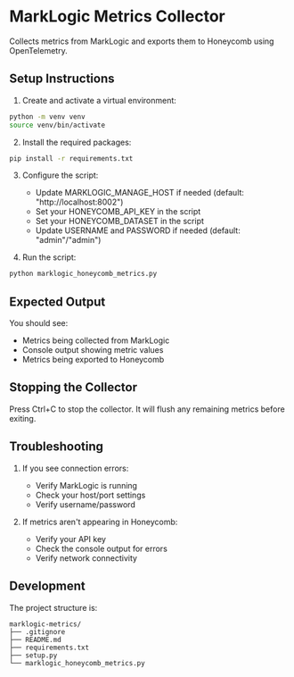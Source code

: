 # MarkLogic Metrics Collector

Collects metrics from MarkLogic and exports them to Honeycomb using OpenTelemetry.

## Setup Instructions

1. Create and activate a virtual environment:

```bash
python -m venv venv
source venv/bin/activate
```

2. Install the required packages:

```bash
pip install -r requirements.txt
```

3. Configure the script:

   - Update MARKLOGIC_MANAGE_HOST if needed (default: "http://localhost:8002")
   - Set your HONEYCOMB_API_KEY in the script
   - Set your HONEYCOMB_DATASET in the script
   - Update USERNAME and PASSWORD if needed (default: "admin"/"admin")

4. Run the script:

```bash
python marklogic_honeycomb_metrics.py
```

## Expected Output

You should see:

- Metrics being collected from MarkLogic
- Console output showing metric values
- Metrics being exported to Honeycomb

## Stopping the Collector

Press Ctrl+C to stop the collector. It will flush any remaining metrics before exiting.

## Troubleshooting

1. If you see connection errors:

   - Verify MarkLogic is running
   - Check your host/port settings
   - Verify username/password

2. If metrics aren't appearing in Honeycomb:
   - Verify your API key
   - Check the console output for errors
   - Verify network connectivity

## Development

The project structure is:

```
marklogic-metrics/
├── .gitignore
├── README.md
├── requirements.txt
├── setup.py
└── marklogic_honeycomb_metrics.py
```

